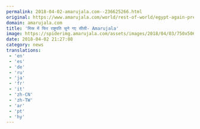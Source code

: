 ```yaml
---
permalink: 2018-04-02-amarujala.com--236625266.html
original: https://www.amarujala.com/world/rest-of-world/egypt-again-president-elected-cc?utm_source=rssfeed&utm_medium=Referral&utm_campaign=rssfeed
domain: amarujala.com
title: 'मिस्र में फिर राष्ट्रपति चुने गए सीसी- Amarujala'
image: https://spiderimg.amarujala.com/assets/images/2018/04/03/750x506/cc_1522703279.jpeg
date: 2018-04-02 21:27:08
category: news
translations: 
 - 'en'
 - 'es'
 - 'de'
 - 'ru'
 - 'ja'
 - 'fr'
 - 'it'
 - 'zh-CN'
 - 'zh-TW'
 - 'ar'
 - 'pt'
 - 'hy'
---
```


